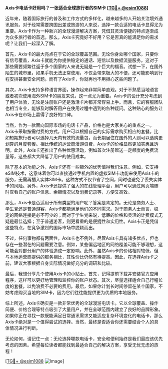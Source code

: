 **Axis卡电话卡好用吗？一张适合全球旅行者的SIM卡 [[TG💪+ @esim1088](https://t.me/s/esim1088)]**

近年来，随着国际旅行的普及和工作方式的多样化，越来越多的人开始关注境外通讯服务。对于经常需要跨国出差或旅游的人来说，选择一款合适的电话卡显得尤为重要。Axis卡作为一种新兴的全球漫游解决方案，凭借其灵活便捷的特点逐渐成为众多旅行者的首选。那么，Axis卡究竟好不好用？它是否真的能满足你的需求呢？让我们一起深入了解。

首先，Axis卡的最大亮点在于它的全球覆盖范围。无论你身处哪个国家，只要你有信号覆盖，Axis卡就能为你提供稳定的通话、短信以及数据流量服务。这对于那些需要频繁往返于多个国家的人来说无疑是一个巨大的福音。试想一下，在国外陌生的城市里，如果手机无法正常使用，不仅会带来极大的不便，还可能影响到行程安排甚至安全问题。而有了Axis卡，你就再也不用担心这些问题了。

其次，Axis卡支持多种语言界面，操作起来非常简单直观。对于不熟悉当地语言或者初次使用海外SIM卡的朋友来说，这一点尤为重要。Axis卡的设计充分考虑到了用户体验，无论是注册账户还是激活卡片都非常容易上手。而且，它的客服团队也相当专业，能够及时解答用户在使用过程中遇到的各种疑问。这种贴心的服务让Axis卡在市场上赢得了良好的口碑。

当然，作为一款面向国际市场的电话卡产品，价格也是大家关心的重点之一。Axis卡采取按需付费的方式，用户可以根据自己的实际需求购买相应的套餐。比如短期旅行者可以选择几天内有效的流量包，而长期居住在国外的人则可以选购更划算的月度套餐。相比传统的运营商漫游资费，Axis卡的价格显然更加实惠且透明。此外，Axis卡还推出了各种优惠活动，例如首次注册赠送一定额度的免费流量等，这些都大大降低了用户的使用成本。

除了基本的功能之外，Axis卡还有一些额外的优势值得我们注意。例如，它支持eSIM技术，这意味着你可以直接通过手机内置的虚拟SIM卡功能来使用Axis卡的服务，无需再插入实体SIM卡。这种方式不仅节省了空间，同时也避免了丢失实体卡的风险。另外，Axis卡还提供了强大的在线管理平台，用户可以通过网页端随时查看自己的账户信息、余额情况以及消费记录等，方便又高效。

那么，Axis卡是否适用于所有类型的用户呢？答案是肯定的。无论是商务人士、学生党还是普通游客，Axis卡都能满足他们的不同需求。对于商务人士而言，稳定的网络连接是必不可少的；而对于学生党来说，低廉的价格和灵活的计费模式无疑是最佳选择；至于普通游客，则更看重的是便捷性和实用性。Axis卡正是凭借这些特点，在竞争激烈的国际市场中脱颖而出。

不过，任何事物都有两面性，Axis卡也不例外。尽管Axis卡具有诸多优点，但也存在一些潜在的问题需要注意。例如，某些偏远地区的网络覆盖可能不够理想，这可能会对部分用户的体验造成一定影响。此外，虽然Axis卡的价格相对较低，但与本地运营商提供的服务相比，其性价比仍然有待提高。因此，在选择Axis卡之前，建议大家根据自身实际情况做好充分的调研和比较。

最后，我想分享几个使用Axis卡的小贴士。首先，记得提前下载并安装官方应用程序，这样可以更好地管理和监控你的账户状态。其次，尽量选择适合自己行程长度的套餐，以免浪费不必要的费用。最后，如果你计划长时间停留在某个国家，不妨考虑购买当地的SIM卡，因为它们往往能提供更为优质的本地服务。

综上所述，Axis卡确实是一款非常优秀的全球漫游电话卡。它以全球覆盖、操作简便、价格合理等特点吸引了大量用户，并在全球范围内建立了良好的品牌形象。如果你正在寻找一款既能满足日常通讯需求又能适应复杂环境变化的电话卡，那么Axis卡绝对是一个值得尝试的选择。当然，最终是否适合你还需要结合个人的具体情况进行判断。

无论如何，请记住一点：无论选择哪款电话卡，安全和便利始终是我们最应该优先考虑的因素。希望每位读者都能找到最适合自己的解决方案，享受无忧无虑的旅程！

[[TG💪+ @esim1088](https://t.me/s/esim1088) ![Image](https://i.postimg.cc/4NQfJmqS/Snipaste-2025-05-13-00-14-12.png)]